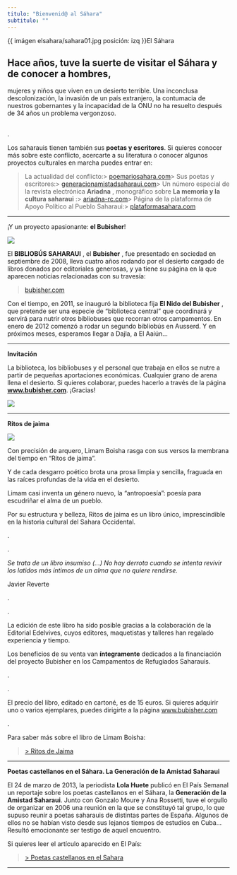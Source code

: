 ```yaml
---
titulo: "Bienvenid@ al Sáhara"
subtitulo: ""
---
```

{{ imágen elsahara/sahara01.jpg posición: izq }}El Sáhara

## Hace años, tuve la suerte de visitar el Sáhara y de conocer a hombres,
mujeres y niños que viven en un desierto terrible. Una inconclusa
descolonización, la invasión de un país extranjero, la contumacia de nuestros
gobernantes y la incapacidad de la ONU no ha resuelto después de 34 años un
problema vergonzoso.
##

.

Los saharauis tienen también sus **poetas y escritores**. Si quieres conocer
más sobre este conflicto, acercarte a su literatura o conocer algunos
proyectos culturales en marcha puedes entrar en:

> La actualidad del conflicto:>
[poemariosahara.com](http://poemariosahara.blogspot.com)> Sus poetas y
escritores:>
[generacionamistadsaharaui.com](http://generaciondelaamistad.blogspot.com)>
Un número especial de la revista electrónica **Ariadna** , monográfico sobre
**La memoria y la cultura saharaui** :>
[ariadna-rc.com](http://www.ariadna-rc.com/numero25/sahara/sahara.htm)>
Página de la plataforma de Apoyo Político al Pueblo Saharaui:>
[plataformasahara.com](http://www.plataformasahara.com)
* * *

¡Y un proyecto apasionante: **el Bubisher**!

![](/imagenes/elsahara/bubisher-ni-a.jpg)

El **BIBLIOBÚS SAHARAUI** , el **Bubisher** , fue presentado en sociedad en
septiembre de 2008, lleva cuatro años rodando por el desierto cargado de
libros donados por editoriales generosas, y ya tiene su página en la que
aparecen noticias relacionadas con su travesía:

> [bubisher.com](http://bubisher.blogspot.com/)

Con el tiempo, en 2011, se inauguró la biblioteca fija **El Nido del
Bubisher** , que pretende ser una especie de “biblioteca central” que
coordinará y servirá para nutrir otros bibliobuses que recorran otros
campamentos. En enero de 2012 comenzó a rodar un segundo bibliobús en
Ausserd. Y en próximos meses, esperamos llegar a Dajla, a El Aaiún…

* * *

**Invitación**

La biblioteca, los bibliobuses y el personal que trabaja en ellos se nutre a
partir de pequeñas aportaciones económicas. Cualquier grano de arena llena el
desierto. Si quieres colaborar, puedes hacerlo a través de la página
**www.bubisher.com**. ¡Gracias!

![](/imagenes/elsahara/publicidad-bubisher-peonza-v5b.jpg)

* * *

**Ritos de jaima**

![](/imagenes/elsahara/cub-ritosjaima-peq.jpg)

Con precisión de arquero, Limam Boisha rasga con sus versos la membrana del
tiempo en “Ritos de jaima”.

Y de cada desgarro poético brota una prosa limpia y sencilla, fraguada en las
raíces profundas de la vida en el desierto.

Limam casi inventa un género nuevo, la “antropoesía”: poesía para escudriñar
el alma de un pueblo.

Por su estructura y belleza, Ritos de jaima es un libro único, imprescindible
en la historia cultural del Sahara Occidental.

.

.

_Se trata de un libro insumiso (...) No hay derrota cuando se intenta revivir
los latidos más íntimos de un alma que no quiere rendirse._

Javier Reverte

.

.

La edición de este libro ha sido posible gracias a la colaboración de la
Editorial Edelvives, cuyos editores, maquetistas y talleres han regalado
experiencia y tiempo.

Los beneficios de su venta van **íntegramente** dedicados a la financiación
del proyecto Bubisher en los Campamentos de Refugiados Saharauis.

.

.

El precio del libro, editado en cartoné, es de 15 euros. Si quieres adquirir
uno o varios ejemplares, puedes dirigirte a la página www.bubisher.com

.

Para saber más sobre el libro de Limam Boisha:

> [> Ritos de Jaima](http://www.ricardogomez.com/mislibros/ritosdejaima)
* * *

**Poetas castellanos en el Sáhara. La Generación de la Amistad Saharaui**

El 24 de marzo de 2013, la periodista **Lola Huete** publicó en El País
Semanal un reportaje sobre los poetas castellanos en el Sáhara, la
**Generación de la Amistad Saharaui**. Junto con Gonzalo Moure y Ana
Rossetti, tuve el orgullo de organizar en 2006 una reunión en la que se
constituyó tal grupo, lo que supuso reunir a poetas saharauis de distintas
partes de España. Algunos de ellos no se habían visto desde sus lejanos
tiempos de estudios en Cuba… Resultó emocionante ser testigo de aquel
encuentro.

Si quieres leer el artículo aparecido en El País:

> [> Poetas castellanos en el
Sahara](http://www.ricardogomez.com/paraleer/poetassaharauis)
* * *

